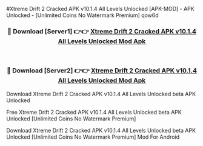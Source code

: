 #Xtreme Drift 2 Cracked APK v10.1.4 All Levels Unlocked [APK-MOD] - APK Unlocked - [Unlimited Coins No Watermark Premium] qow6d



<div align="center">

<h3>🔴 Download [Server1] 👉👉 <a href="https://momento.my/?title=Xtreme_Drift_2_Cracked_APK_v10.1.4_All_Levels_Unlocked">Xtreme Drift 2 Cracked APK v10.1.4 All Levels Unlocked Mod Apk</a></h3><br>

<h3>🔴 Download [Server2] 👉👉 <a href="https://momento.my/?title=Xtreme_Drift_2_Cracked_APK_v10.1.4_All_Levels_Unlocked">Xtreme Drift 2 Cracked APK v10.1.4 All Levels Unlocked Mod Apk</a></h3>
</div>



Download Xtreme Drift 2 Cracked APK v10.1.4 All Levels Unlocked beta APK Unlocked

Free Xtreme Drift 2 Cracked APK v10.1.4 All Levels Unlocked beta APK Unlocked [Unlimited Coins No Watermark Premium]

Download Xtreme Drift 2 Cracked APK v10.1.4 All Levels Unlocked beta APK Unlocked [Unlimited Coins No Watermark Premium] Mod For Android
